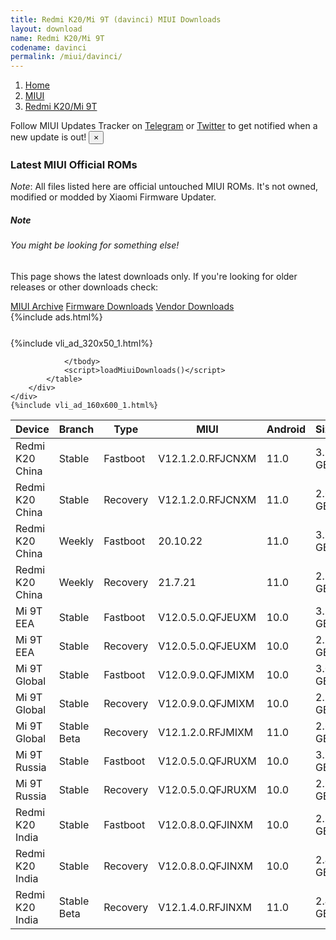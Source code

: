 ```yaml
---
title: Redmi K20/Mi 9T (davinci) MIUI Downloads
layout: download
name: Redmi K20/Mi 9T
codename: davinci
permalink: /miui/davinci/
---
```

<nav aria-label="breadcrumb">
    <ol class="breadcrumb">
        <li class="breadcrumb-item"><a href="/">Home</a></li>
        <li class="breadcrumb-item"><a href="/miui/">MIUI</a></li>
        <li class="breadcrumb-item active" aria-current="page"><a href="/miui/davinci/">Redmi K20/Mi 9T</a></li>
    </ol>
</nav>
<div class="alert alert-primary alert-dismissible fade show" role="alert">
    Follow MIUI Updates Tracker on <a href="https://t.me/MIUIUpdatesTracker" class="alert-link">Telegram</a>
     or <a href="https://twitter.com/MiFwUpdater" class="alert-link">Twitter</a> to get notified when a new update is out!
    <button type="button" class="close" data-dismiss="alert" aria-label="Close">
        <span aria-hidden="true">&times;</span>
    </button>
</div>

### Latest MIUI Official ROMs
*Note*: All files listed here are official untouched MIUI ROMs. It's not owned, modified or modded by Xiaomi Firmware Updater.
<div class="card">
  <div class="card-body">
    <h5 class="card-title">Note</h5>
    <h6 class="card-subtitle mb-2 text-muted">You might be looking for something else!</h6>
    <p class="card-text">This page shows the latest downloads only.
     If you're looking for older releases or other downloads check:</p>
    <a href="/archive/miui/davinci/" class="card-link">MIUI Archive</a>
    <a href="/firmware/davinci/" class="card-link">Firmware Downloads</a>
    <a href="/vendor/davinci/" class="card-link">Vendor Downloads</a>
  </div>
</div>
{%include ads.html%}
<div class="row justify-content-center">
    <div class="col-10">
        <div class="table-responsive-md" style="margin-top: 25px;">
            {%include vli_ad_320x50_1.html%}
            <table id="miui" class="display dt-responsive nowrap compact table table-striped table-hover table-sm">
                <thead class="thead-dark">
                    <tr>
                        <th data-ref="device">Device</th>
                        <th data-ref="branch">Branch</th>
                        <th data-ref="type">Type</th>
                        <th data-ref="miui">MIUI</th>
                        <th data-ref="android">Android</th>
                        <th data-ref="size">Size</th>
                        <th data-ref="size">Date</th>
                        <th data-ref="link">Link</th>
                    </tr>
                </thead>
                <tbody>
                <tr><td>Redmi K20 China</td><td>Stable</td><td>Fastboot</td><td>V12.1.2.0.RFJCNXM</td><td>11.0</td><td>3.7 GB</td><td>2021-03-17</td><td><a href="/miui/davinci/stable/V12.1.2.0.RFJCNXM/">Download</a></td></tr>
<tr><td>Redmi K20 China</td><td>Stable</td><td>Recovery</td><td>V12.1.2.0.RFJCNXM</td><td>11.0</td><td>2.6 GB</td><td>2021-03-22</td><td><a href="/miui/davinci/stable/V12.1.2.0.RFJCNXM/">Download</a></td></tr>
<tr><td>Redmi K20 China</td><td>Weekly</td><td>Fastboot</td><td>20.10.22</td><td>11.0</td><td>3.8 GB</td><td>2020-10-22</td><td><a href="/miui/davinci/weekly/20.10.22/">Download</a></td></tr>
<tr><td>Redmi K20 China</td><td>Weekly</td><td>Recovery</td><td>21.7.21</td><td>11.0</td><td>2.7 GB</td><td>2021-07-22</td><td><a href="/miui/davinci/weekly/21.7.21/">Download</a></td></tr>
<tr><td>Mi 9T EEA</td><td>Stable</td><td>Fastboot</td><td>V12.0.5.0.QFJEUXM</td><td>10.0</td><td>3.1 GB</td><td>2021-04-16</td><td><a href="/miui/davinci/stable/V12.0.5.0.QFJEUXM/">Download</a></td></tr>
<tr><td>Mi 9T EEA</td><td>Stable</td><td>Recovery</td><td>V12.0.5.0.QFJEUXM</td><td>10.0</td><td>2.5 GB</td><td>2021-04-21</td><td><a href="/miui/davinci/stable/V12.0.5.0.QFJEUXM/">Download</a></td></tr>
<tr><td>Mi 9T Global</td><td>Stable</td><td>Fastboot</td><td>V12.0.9.0.QFJMIXM</td><td>10.0</td><td>3.0 GB</td><td>2021-06-12</td><td><a href="/miui/davinci/stable/V12.0.9.0.QFJMIXM/">Download</a></td></tr>
<tr><td>Mi 9T Global</td><td>Stable</td><td>Recovery</td><td>V12.0.9.0.QFJMIXM</td><td>10.0</td><td>2.5 GB</td><td>2021-06-22</td><td><a href="/miui/davinci/stable/V12.0.9.0.QFJMIXM/">Download</a></td></tr>
<tr><td>Mi 9T Global</td><td>Stable Beta</td><td>Recovery</td><td>V12.1.2.0.RFJMIXM</td><td>11.0</td><td>2.6 GB</td><td>2021-05-28</td><td><a href="/miui/davinci/stable beta/V12.1.2.0.RFJMIXM/">Download</a></td></tr>
<tr><td>Mi 9T Russia</td><td>Stable</td><td>Fastboot</td><td>V12.0.5.0.QFJRUXM</td><td>10.0</td><td>3.1 GB</td><td>2021-06-25</td><td><a href="/miui/davinci/stable/V12.0.5.0.QFJRUXM/">Download</a></td></tr>
<tr><td>Mi 9T Russia</td><td>Stable</td><td>Recovery</td><td>V12.0.5.0.QFJRUXM</td><td>10.0</td><td>2.5 GB</td><td>2021-07-08</td><td><a href="/miui/davinci/stable/V12.0.5.0.QFJRUXM/">Download</a></td></tr>
<tr><td>Redmi K20 India</td><td>Stable</td><td>Fastboot</td><td>V12.0.8.0.QFJINXM</td><td>10.0</td><td>2.8 GB</td><td>2021-04-16</td><td><a href="/miui/davinciin/stable/V12.0.8.0.QFJINXM/">Download</a></td></tr>
<tr><td>Redmi K20 India</td><td>Stable</td><td>Recovery</td><td>V12.0.8.0.QFJINXM</td><td>10.0</td><td>2.4 GB</td><td>2021-04-21</td><td><a href="/miui/davinciin/stable/V12.0.8.0.QFJINXM/">Download</a></td></tr>
<tr><td>Redmi K20 India</td><td>Stable Beta</td><td>Recovery</td><td>V12.1.4.0.RFJINXM</td><td>11.0</td><td>2.4 GB</td><td>2021-07-17</td><td><a href="/miui/davinciin/stable beta/V12.1.4.0.RFJINXM/">Download</a></td></tr>

                </tbody>
                <script>loadMiuiDownloads()</script>
            </table>
        </div>
    </div>
    {%include vli_ad_160x600_1.html%}
</div>
